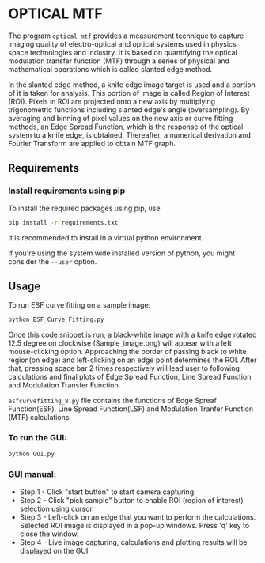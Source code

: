 # OPTICAL MTF

The program `optical mtf` provides a measurement technique to capture imaging quailty of electro-optical and optical systems used in physics, space technologies and industry.
It is based on quantifying the optical modulation transfer function (MTF) through a series of physical and mathematical operations which is called slanted edge method.

In the slanted edge method, a knife edge image target is used and a portion of it is taken for analysis. This portion of image is called Region of Interest (ROI). Pixels in ROI are projected onto a new axis by multiplying trigonometric functions including slanted edge's angle (oversampling).
By averaging and binning of pixel values on the new axis or curve fitting methods, an Edge Spread Function, which is the response of the optical system to a knife edge,  is obtained. Thereafter, a numerical derivation and Fourier Transform are applied to obtain MTF graph.

## Requirements

### Install requirements using pip

To install the required packages using pip, use

```sh
pip install -r requirements.txt
```
It is recommended to install in a virtual python environment.

If you're using the system wide installed version of python, you might consider the
``--user`` option. 


## Usage

To run ESF curve fitting on a sample image:
```sh
python ESF_Curve_Fitting.py
```
Once this code snippet is run, a black-white image with a knife edge rotated 12.5 degree on clockwise (Sample_image.png) will appear with a left mouse-clicking option.
Approaching the border of passing black to white region(on edge) and  left-clicking  on an edge point determines the ROI. After that, pressing space bar 2 times respectively will lead user to following calculations and final plots of Edge Spread Function, Line Spread Function and Modulation Transfer Function.


`esfcurvefitting_8.py` file contains the functions of Edge Spreaf Function(ESF), Line Spread Function(LSF) and Modulation Tranfer Function (MTF) calculations.

### To run the GUI:
```sh
python GUI.py
```
### GUI manual:
- Step 1 - Click "start button" to start camera capturing. 
- Step 2 - Click "pick sample" button to enable ROI (region of interest) selection using cursor. 
- Step 3 - Left-click on an edge that you want to perform the calculations. Selected ROI image is displayed in a pop-up windows. Press 'q' key to close the window.
- Step 4 - Live image capturing, calculations and plotting results will be displayed on the GUI.
